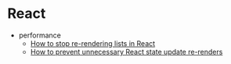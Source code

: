 # React

- performance
  - [How to stop re-rendering lists in React](https://alexsidorenko.com/blog/react-list-rerender/)
  - [How to prevent unnecessary React state update re-renders](https://www.chakshunyu.com/blog/how-to-prevent-unnecessary-react-state-update-re-renders/)

